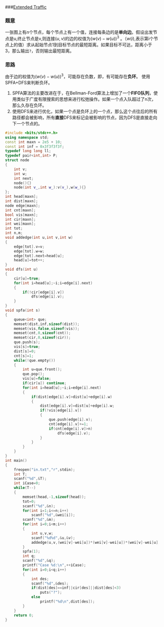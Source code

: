 ###[Extended Traffic](https://cn.vjudge.net/problem/LightOJ-1074)

### 题意

一张图上有$n$个节点，每个节点上有一个值，连接每条边的是**单向边**。假设出发节点是u,终止节点是v,则连接$(u,v)$的边的权值为$(w(v)-w(u))^3$ 。（$w(i)$,表示第i个节点上的值）求从起始节点1到目标节点的最短距离。如果目标不可达，距离小于3，那么输出`?`，否则输出最短距离。

### 思路

由于边的权值为$(w(v)-w(u))^3$，可能存在负数，即，有可能存在**负环**。 使用SPFA+DFS来判断负环。

1. SPFA算法的主要改进在于，在Bellman-Ford算法上增加了一个**FIFO队列**，使用类似于广度有限搜索的思想来进行松弛操作。如果一个点入队超过了n次，那么久存在负环。
2. 使用DFS来进行优化，如果一个点是负环上的一个点，那么这个点往后的所有路径都会被影响，所有**直接**DFS来标记会被影响的节点，因为DFS是直接走向下一个节点的。

```cpp
#include <bits/stdc++.h>
using namespace std;
const int maxn = 2e5 + 10;
const int inf = 0x3f3f3f3f;
typedef long long ll;
typedef pair<int,int> P;
struct node
{
    int v;
    int w;
    int next;
    node(){}
    node(int v_,int w_):v(v_),w(w_){}
};
int head[maxn];
int dist[maxn];
node edge[maxn];
int cnt[maxn];
bool vis[maxn];
int cir[maxn];
int wei[maxn];
int tot;
int n,m;
void addedge(int u,int v,int w)
{
    edge[tot].v=v;
    edge[tot].w=w;
    edge[tot].next=head[u];
    head[u]=tot++;
}
void dfs(int u)
{
    cir[u]=true;
    for(int i=head[u];~i;i=edge[i].next)
    {
        if(!cir[edge[i].v])
            dfs(edge[i].v);
    }
}
void spfa(int s)
{
    queue<int> que;
    memset(dist,inf,sizeof(dist));
    memset(vis,false,sizeof(vis));
    memset(cnt,0,sizeof(cnt));
    memset(cir,0,sizeof(cir));
    que.push(s);
    vis[s]=true;
    dist[s]=0;
    cnt[s]=1;
    while(!que.empty())
    {
        int u=que.front();
        que.pop();
        vis[u]=false;
        if(cir[u]) continue;
        for(int i=head[u];~i;i=edge[i].next)
        {
            if(dist[edge[i].v]>dist[u]+edge[i].w)
            {
                dist[edge[i].v]=dist[u]+edge[i].w;
                if(!vis[edge[i].v])
                {
                    que.push(edge[i].v);
                    cnt[edge[i].v]+=1;
                    if(cnt[edge[i].v]>n)
                        dfs(edge[i].v);
                }
            }
        }
    }
}
int main()
{
    freopen("in.txt","r",stdin);
    int T;
    scanf("%d",&T);
    int iCase=0;
    while(T--)
    {
        memset(head,-1,sizeof(head));
        tot=0;
        scanf("%d",&n);
        for(int i=1;i<=n;i++)
            scanf("%d",&wei[i]);
        scanf("%d",&m);
        for(int i=0;i<m;i++)
        {
            int u,v,w;
            scanf("%d%d",&u,&v);
            addedge(u,v,(wei[v]-wei[u])*(wei[v]-wei[u])*(wei[v]-wei[u]));
        }
        spfa(1);
        int q;
        scanf("%d",&q);
        printf("Case %d:\n",++iCase);
        for(int i=0;i<q;i++)
        {
            int des;
            scanf("%d",&des);
            if(dist[des]==inf||cir[des]||dist[des]<3)
                puts("?");
            else
                printf("%d\n",dist[des]);
        }
    }
    return 0;
}
```

